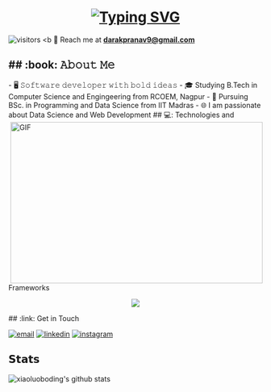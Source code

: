 <h1 align="center">
  <a href="https://git.io/typing-svg">
    <img src="https://readme-typing-svg.demolab.com?font=Poppins&weight=600&size=35&duration=4000&pause=300&color=FFFFFF&center=true&vCenter=true&random=false&width=435&lines=Hey+Coder!%F0%9F%92%BB;I+am+Pranav+Darak+%F0%9F%98%8A; I+am+a+Web+Developer+%F0%9F%8D%81;I+am+a+Data+Scientist+%F0%9F%93%88;I+am+a+Software+Developer+%F0%9F%92%80" alt="Typing SVG" />
  </a>
</h1>


![visitors](https://vbr.nathanchung.dev/badge?page_id=pranavdarak&color=00cf00)
<b
📧 Reach me at **darakpranav9@gmail.com**
<h2 align="left">
## :book: 𝙰𝚋𝚘𝚞𝚝 𝙼𝚎
</h2>
- 🖥 𝚂𝚘𝚏𝚝𝚠𝚊𝚛𝚎 𝚍𝚎𝚟𝚎𝚕𝚘𝚙𝚎𝚛 𝚠𝚒𝚝𝚑 𝚋𝚘𝚕𝚍 𝚒𝚍𝚎𝚊𝚜
- 🎓 Studying B.Tech in Computer Science and Engingeering from RCOEM, Nagpur
- 💼 Pursuing BSc. in Programming and Data Science from IIT Madras
- 🌐 I am passionate about Data Science and Web Development

<img align="right" alt="GIF" src="./gif.gif" width="500" height="320" />
## 💻: Technologies and Frameworks
<p align="center">
      <a href="https://skillicons.dev">
    <img src="https://skillicons.dev/icons?i=c,python,java,html,css,js,vue,react,flask,django,sqlite,git,aws&perline=5" />
  </a>
</p>
## :link: Get in Touch
<p align="center">

  <a href="mailto:darakpranav9@gmail.com"><img src="https://img.icons8.com/color/96/000000/gmail.png" alt="email"/></a>
  <a href="https://www.linkedin.com/in/pranavdarak"><img src="https://img.icons8.com/color/96/000000/linkedin.png" alt="linkedin"/></a>
  <a href="https://www.instagram.com/pranav_drock"><img src="https://img.icons8.com/color/96/000000/instagram-new.png" alt="instagram"/></a>
</p>

## 𝗦𝘁𝗮𝘁𝘀

![xiaoluoboding's github stats](https://github-readme-stats.vercel.app/api?username=pranavdarak&show_icons=true&theme=dracula)
